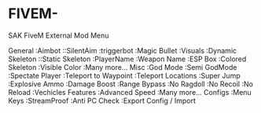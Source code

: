 # FIVEM-

 SAK FiveM External Mod Menu

General
:Aimbot
::SilentAim
:triggerbot
:Magic Bullet
:Visuals
:Dynamic Skeleton
::Static Skeleton
:PlayerName
:Weapon Name
:ESP Box
:Colored Skeleton
:Visible Color
:Many more...
Misc
:God Mode
:Semi GodMode
:Spectate Player
:Teleport to Waypoint
:Teleport Locations
:Super Jump
:Explosive Ammo
:Damage Boost
:Range Bypass
:No Ragdoll
:No Recoil
:No Reload
:Vechicles Features
:Advanced Speed
:Many more...
Configs
:Menu Keys
:StreamProof
:Anti PC Check
:Export Config / Import
 
